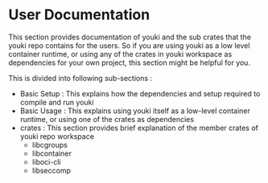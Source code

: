 # User Documentation

This section provides documentation of youki and the sub crates that the youki repo contains for the users. So if you are using youki as a low level container runtime, or using any of the crates in youki workspace as dependencies for your own project, this section might be helpful for you.

This is divided into following sub-sections :

- Basic Setup : This explains how the dependencies and setup required to compile and run youki
- Basic Usage : This explains using youki itself as a low-level container runtime, or using one of the crates as dependencies
- crates : This section provides brief explanation of the member crates of youki repo workspace
  - libcgroups
  - libcontainer
  - liboci-cli
  - libseccomp
